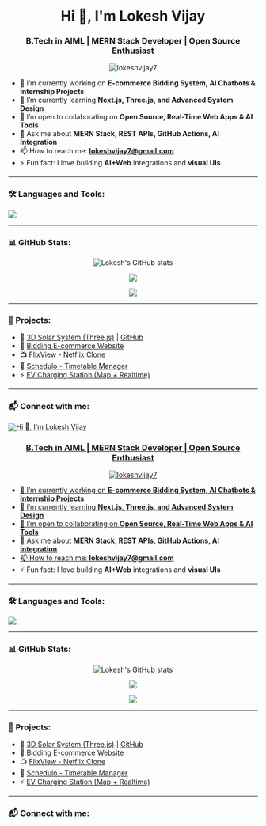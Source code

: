 <h1 align="center">Hi 👋, I'm Lokesh Vijay</h1>
<h3 align="center">B.Tech in AIML | MERN Stack Developer | Open Source Enthusiast</h3>

<p align="center">
  <img src="https://komarev.com/ghpvc/?username=lokeshvijay7&label=Profile%20views&color=0e75b6&style=flat" alt="lokeshvijay7" />
</p>

- 🔭 I’m currently working on **E-commerce Bidding System, AI Chatbots & Internship Projects**
- 🌱 I’m currently learning **Next.js, Three.js, and Advanced System Design**
- 👯 I’m open to collaborating on **Open Source, Real-Time Web Apps & AI Tools**
- 💬 Ask me about **MERN Stack, REST APIs, GitHub Actions, AI Integration**
- 📫 How to reach me: **lokeshvijay7@gmail.com**
- ⚡ Fun fact: I love building **AI+Web** integrations and **visual UIs**

---

### 🛠️ Languages and Tools:

<p align="left">
  <img src="https://skillicons.dev/icons?i=html,css,js,react,nodejs,express,mongodb,python,flask,git,github,figma,vscode" />
</p>

---

### 📊 GitHub Stats:

<p align="center">
  <img src="https://github-readme-stats.vercel.app/api?username=lokeshvijay7&show_icons=true&theme=radical" alt="Lokesh's GitHub stats" />
</p>

<p align="center">
  <img src="https://github-readme-streak-stats.herokuapp.com/?user=lokeshvijay7&theme=radical" />
</p>

<p align="center">
  <img src="https://github-readme-stats.vercel.app/api/top-langs/?username=lokeshvijay7&layout=compact&theme=radical" />
</p>

---

### 🧠 Projects:

- 🚀 [3D Solar System (Three.js)](https://regal-cactus-5a61fb.netlify.app) | [GitHub](https://github.com/lokeshvijay7/3d-solar-system)
- 🧾 [Bidding E-commerce Website](https://thedeadstock.in)
- 📺 [FlixView - Netflix Clone](https://github.com/lokeshvijay7/FlixView)
- 📅 [Schedulo - Timetable Manager](https://github.com/lokeshvijay7/Schedulo)
- ⚡ [EV Charging Station (Map + Realtime)](https://github.com/lokeshvijay7/EVChargingManagement)

---

### 📬 Connect with me:

<p align="left">
  <a href="https://linkedin.com/in/lokeshvijay7" target="blank"><img align="center" src="https://skillicons.dev/ico
<h1 align="center">Hi 👋, I'm Lokesh Vijay</h1>
<h3 align="center">B.Tech in AIML | MERN Stack Developer | Open Source Enthusiast</h3>

<p align="center">
  <img src="https://komarev.com/ghpvc/?username=lokeshvijay7&label=Profile%20views&color=0e75b6&style=flat" alt="lokeshvijay7" />
</p>

- 🔭 I’m currently working on **E-commerce Bidding System, AI Chatbots & Internship Projects**
- 🌱 I’m currently learning **Next.js, Three.js, and Advanced System Design**
- 👯 I’m open to collaborating on **Open Source, Real-Time Web Apps & AI Tools**
- 💬 Ask me about **MERN Stack, REST APIs, GitHub Actions, AI Integration**
- 📫 How to reach me: **lokeshvijay7@gmail.com**
- ⚡ Fun fact: I love building **AI+Web** integrations and **visual UIs**

---

### 🛠️ Languages and Tools:

<p align="left">
  <img src="https://skillicons.dev/icons?i=html,css,js,react,nodejs,express,mongodb,python,flask,git,github,figma,vscode" />
</p>

---

### 📊 GitHub Stats:

<p align="center">
  <img src="https://github-readme-stats.vercel.app/api?username=lokeshvijay7&show_icons=true&theme=radical" alt="Lokesh's GitHub stats" />
</p>

<p align="center">
  <img src="https://github-readme-streak-stats.herokuapp.com/?user=lokeshvijay7&theme=radical" />
</p>

<p align="center">
  <img src="https://github-readme-stats.vercel.app/api/top-langs/?username=lokeshvijay7&layout=compact&theme=radical" />
</p>

---

### 🧠 Projects:

- 🚀 [3D Solar System (Three.js)](https://regal-cactus-5a61fb.netlify.app) | [GitHub](https://github.com/lokeshvijay7/3d-solar-system)
- 🧾 [Bidding E-commerce Website](https://thedeadstock.in)
- 📺 [FlixView - Netflix Clone](https://github.com/lokeshvijay7/FlixView)
- 📅 [Schedulo - Timetable Manager](https://github.com/lokeshvijay7/Schedulo)
- ⚡ [EV Charging Station (Map + Realtime)](https://github.com/lokeshvijay7/EVChargingManagement)

---

### 📬 Connect with me:

<p align="left">
  <a href="https://linkedin.com/in/lokeshvijay7" target="blank"><img align="center" src="https://skillicons.dev/ico

